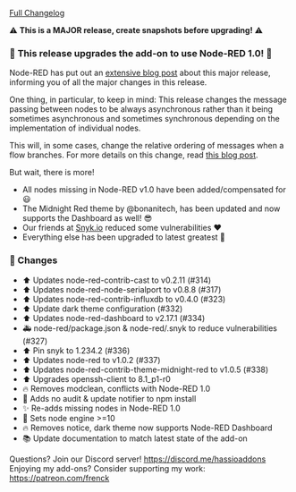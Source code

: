 [Full Changelog][changelog]

 ⚠️ **This is a MAJOR release, create snapshots before upgrading!** ⚠️ 

### :tada: **This release upgrades the add-on to use Node-RED 1.0!** 🎉 

Node-RED has put out an [extensive blog post][blog] about this major release, informing you of all the major changes in this release. 

One thing, in particular, to keep in mind: This release changes the message passing between nodes to be always asynchronous rather than it being sometimes asynchronous and sometimes synchronous depending on the implementation of individual nodes.

This will, in some cases, change the relative ordering of messages when a flow branches. For more details on this change, read [this blog post][async].

But wait, there is more!

- All nodes missing in Node-RED v1.0 have been added/compensated for 😃 
- The Midnight Red theme by @bonanitech, has been updated and now supports the Dashboard as well! 😎 
- Our friends at [Snyk.io][snyk] reduced some vulnerabilities ❤️  
- Everything else has been upgraded to latest greatest 🚀 

[snyk]: https://snyk.io
[blog]: https://nodered.org/blog/2019/09/30/version-1-0-released
[async]: https://nodered.org/blog/2019/08/16/going-async


### 🔨  Changes

- :arrow_up: Updates node-red-contrib-cast to v0.2.11 (#314)
- :arrow_up: Updates node-red-node-serialport to v0.8.8 (#317)
- :arrow_up: Updates node-red-contrib-influxdb to v0.4.0 (#323)
- :arrow_up: Update dark theme configuration (#332)
- :arrow_up: Updates node-red-dashboard to v2.17.1 (#334)
- :ambulance: node-red/package.json & node-red/.snyk to reduce vulnerabilities (#327)
- :arrow_up: Pin snyk to 1.234.2 (#336)
- :arrow_up: Updates node-red to v1.0.2 (#337)
- :arrow_up: Updates node-red-contrib-theme-midnight-red to v1.0.5 (#338)
- :arrow_up: Upgrades openssh-client to 8.1_p1-r0
- :fire: Removes modclean, conflicts with Node-RED 1.0
- :hammer: Adds no audit & update notifier to npm install
- :sparkles: Re-adds missing nodes in Node-RED 1.0
- :hammer: Sets node engine >=10
- :fire: Removes notice, dark theme now supports Node-RED Dashboard
- :books: Update documentation to match latest state of the add-on

[changelog]: https://github.com/hassio-addons/addon-node-red/compare/v4.2.1...v5.0.0

Questions? Join our Discord server! https://discord.me/hassioaddons
Enjoying my add-ons? Consider supporting my work: https://patreon.com/frenck
